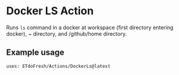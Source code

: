 # Docker LS Action
Runs ``ls`` command in  a docker at workspace (first directory entering docker), ~ directory, and /github/home directory.

## Example usage
```
uses: ETdoFresh/Actions/DockerLs@latest
```
